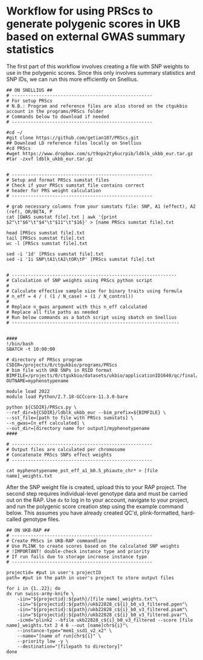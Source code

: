 # Workflow for using PRScs to generate polygenic scores in UKB based on external GWAS summary statistics

The first part of this workflow involves creating a file with SNP weights to use in the polygenic scores. Since this only involves summary statistics and SNP IDs, we can run this more efficiently on Snellius.

```
## ON SNELLIUS ##
# ----------------------------------------------------
# For setup PRScs 
# N.B.: Program and reference files are also stored on the ctgukbio account in the programs/PRScs folder
# Commands below to download if needed
# ----------------------------------------------------

#cd ~/
#git clone https://github.com/getian107/PRScs.git
## Download LD reference files locally on Snellius
#cd PRScs
#wget https://www.dropbox.com/s/t9opx2ty6ucrpib/ldblk_ukbb_eur.tar.gz
#tar -zxvf ldblk_ukbb_eur.tar.gz


# ----------------------------------------------------
# Setup and format PRScs sumstat files
# Check if your PRScs sumstat file contains correct
# header for PRS weight calculation
# ----------------------------------------------------

# grab necessary columns from your sumstats file: SNP, A1 (effect), A2 (ref), OR/BETA, P
cat [GWAS sumstat file].txt | awk '{print $2"\t"$6"\t"$4"\t"$11"\t"$16}' > [name PRScs sumstat file].txt

head [PRScs sumstat file].txt
tail [PRScs sumstat file].txt
wc -l [PRScs sumstat file].txt

sed -i '1d' [PRScs sumstat file].txt
sed -i '1i SNP\tA1\tA2\tOR\tP' [PRScs sumstat file].txt


# -------------------------------------------------------------
# Calculation of SNP weights using PRScs python script
# 
# Calculate effective sample size for binary traits using formula 
# n_eff = 4 / ( (1 / N_case) + (1 / N_control))
#
# Replace n_gwas argument with this n_eff calculated
# Replace all file paths as needed
# Run below commands as a batch script using sbatch on Snellius
# --------------------------------------------------------------


####
!/bin/bash
SBATCH -t 10:00:00

# directory of PRScs program
CSDIR=/projects/0/ctgukbio/programs/PRScs
# bim file with UKB SNPs in RSID format
BIMFILE=/projects/0/ctgukbio/datasets/ukbio/applicationID1640/qc/final/genotypes/release2b/meta_info/ukbids_rsids
OUTNAME=myphenotypename

module load 2022
module load Python/2.7.18-GCCcore-11.3.0-bare

python ${CSDIR}/PRScs.py \
--ref_dir=${CSDIR}/ldblk_ukbb_eur --bim_prefix=${BIMFILE} \
--sst_file=[path to file with PRScs sumstats] \
--n_gwas=[n_eff calculated] \
--out_dir=[directory name for output]/myphenotypename
####

# ----------------------------------------------------
# Output files are calculated per chromosome
# Concatenate PRScs SNPs effect weights 
# ----------------------------------------------------

cat myphenotypename_pst_eff_a1_b0.5_phiauto_chr* > [file name]_weights.txt
```

After the SNP weight file is created, upload this to your RAP project. The second step requires individual-level genotype data and must be carried out on the RAP. Use `dx` to log in to your account, navigate to your project, and run the polygenic score creation step using the example command below. This assumes you have already created QC'd, plink-formatted, hard-called genotype files.

```
## ON UKB-RAP ##
# ----------------------------------------------------
# Create PRScs in UKB-RAP commandline
# Use PLINK to create scores based on the calculated SNP weights
# !IMPORTANT! double-check instance type and priority
# If run fails due to storage increase instance type
# ----------------------------------------------------

projectid= #put in user's projectID
path= #put in the path in user's project to store output files

for i in {1..22}; do
dx run swiss-army-knife \
	-iin="${projectid}:${path}/[file name]_weights.txt"\
	-iin="${projectid}:${path}/ukb22828_c${i}_b0_v3_filtered.pgen"\
	-iin="${projectid}:${path}/ukb22828_c${i}_b0_v3_filtered.psam"\
	-iin="${projectid}:${path}/ukb22828_c${i}_b0_v3_filtered.pvar"\
	-icmd="plink2 --bfile ukb22828_c${i}_b0_v3_filtered --score [file name]_weights.txt 2 4 6 --out [name]chr${i}"\
	--instance-type="mem1_ssd1_v2_x2" \ 
	--name="[name of run]chr${i}" \ 
	--priority low -y \
	--destination="[filepath to directory]"
done
```
